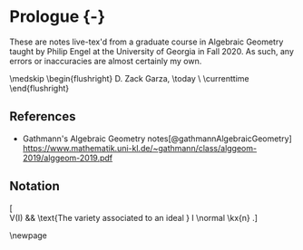 
# Prologue {-}

These are notes live-tex'd from a graduate course in Algebraic Geometry taught by Philip Engel at the University of Georgia in Fall 2020.
As such, any errors or inaccuracies are almost certainly my own.


\medskip
\begin{flushright}
  D. Zack Garza, \today \\
  \currenttime
\end{flushright}

## References 

- Gathmann's Algebraic Geometry notes[@gathmannAlgebraicGeometry]
  <https://www.mathematik.uni-kl.de/~gathmann/class/alggeom-2019/alggeom-2019.pdf>

## Notation

\[  
V(I) && \text{The variety associated to an ideal } I \normal \kx{n}
.\]



\newpage


